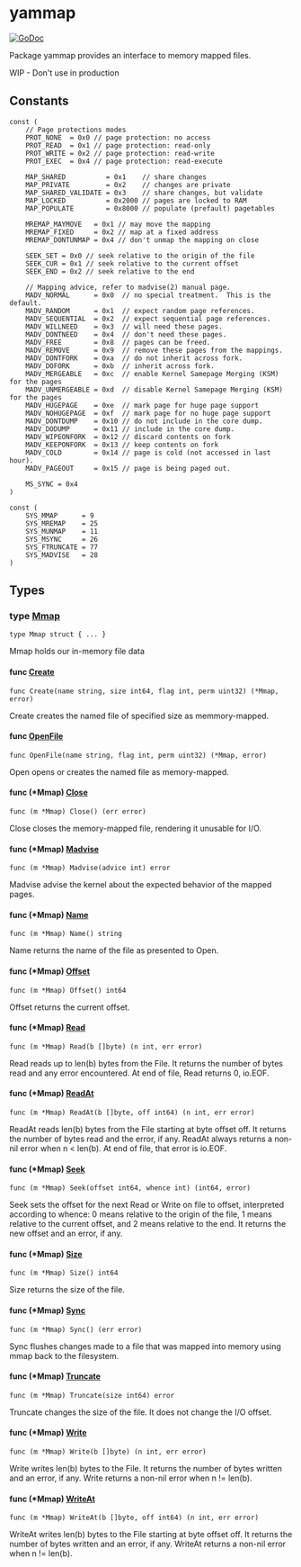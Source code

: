 # yammap

[![GoDoc](https://img.shields.io/badge/pkg.go.dev-doc-blue)](http://pkg.go.dev/github.com/zaf/yammap)

Package yammap provides an interface to memory mapped files.

WIP - Don't use in production

## Constants

```golang
const (
    // Page protections modes
    PROT_NONE  = 0x0 // page protection: no access
    PROT_READ  = 0x1 // page protection: read-only
    PROT_WRITE = 0x2 // page protection: read-write
    PROT_EXEC  = 0x4 // page protection: read-execute

    MAP_SHARED          = 0x1    // share changes
    MAP_PRIVATE         = 0x2    // changes are private
    MAP_SHARED_VALIDATE = 0x3    // share changes, but validate
    MAP_LOCKED          = 0x2000 // pages are locked to RAM
    MAP_POPULATE        = 0x8000 // populate (prefault) pagetables

    MREMAP_MAYMOVE   = 0x1 // may move the mapping
    MREMAP_FIXED     = 0x2 // map at a fixed address
    MREMAP_DONTUNMAP = 0x4 // don't unmap the mapping on close

    SEEK_SET = 0x0 // seek relative to the origin of the file
    SEEK_CUR = 0x1 // seek relative to the current offset
    SEEK_END = 0x2 // seek relative to the end

    // Mapping advice, refer to madvise(2) manual page.
    MADV_NORMAL      = 0x0  // no special treatment.  This is the default.
    MADV_RANDOM      = 0x1  // expect random page references.
    MADV_SEQUENTIAL  = 0x2  // expect sequential page references.
    MADV_WILLNEED    = 0x3  // will need these pages.
    MADV_DONTNEED    = 0x4  // don't need these pages.
    MADV_FREE        = 0x8  // pages can be freed.
    MADV_REMOVE      = 0x9  // remove these pages from the mappings.
    MADV_DONTFORK    = 0xa  // do not inherit across fork.
    MADV_DOFORK      = 0xb  // inherit across fork.
    MADV_MERGEABLE   = 0xc  // enable Kernel Samepage Merging (KSM) for the pages
    MADV_UNMERGEABLE = 0xd  // disable Kernel Samepage Merging (KSM) for the pages
    MADV_HUGEPAGE    = 0xe  // mark page for huge page support
    MADV_NOHUGEPAGE  = 0xf  // mark page for no huge page support
    MADV_DONTDUMP    = 0x10 // do not include in the core dump.
    MADV_DODUMP      = 0x11 // include in the core dump.
    MADV_WIPEONFORK  = 0x12 // discard contents on fork
    MADV_KEEPONFORK  = 0x13 // keep contents on fork
    MADV_COLD        = 0x14 // page is cold (not accessed in last hour).
    MADV_PAGEOUT     = 0x15 // page is being paged out.

    MS_SYNC = 0x4
)
```

```golang
const (
    SYS_MMAP      = 9
    SYS_MREMAP    = 25
    SYS_MUNMAP    = 11
    SYS_MSYNC     = 26
    SYS_FTRUNCATE = 77
    SYS_MADVISE   = 28
)
```

## Types

### type [Mmap](https://github.com/zaf/yammap/blob/main/yammap.go#L27)

`type Mmap struct { ... }`

Mmap holds our in-memory file data

#### func [Create](https://github.com/zaf/yammap/blob/main/yammap.go#L64)

`func Create(name string, size int64, flag int, perm uint32) (*Mmap, error)`

Create creates the named file of specified size as memmory-mapped.

#### func [OpenFile](https://github.com/zaf/yammap/blob/main/yammap.go#L37)

`func OpenFile(name string, flag int, perm uint32) (*Mmap, error)`

Open opens or creates the named file as memory-mapped.

#### func (*Mmap) [Close](https://github.com/zaf/yammap/blob/main/yammap.go#L81)

`func (m *Mmap) Close() (err error)`

Close closes the memory-mapped file, rendering it unusable for I/O.

#### func (*Mmap) [Madvise](https://github.com/zaf/yammap/blob/main/yammap.go#L274)

`func (m *Mmap) Madvise(advice int) error`

Madvise advise the kernel about the expected behavior of the mapped pages.

#### func (*Mmap) [Name](https://github.com/zaf/yammap/blob/main/yammap.go#L162)

`func (m *Mmap) Name() string`

Name returns the name of the file as presented to Open.

#### func (*Mmap) [Offset](https://github.com/zaf/yammap/blob/main/yammap.go#L167)

`func (m *Mmap) Offset() int64`

Offset returns the current offset.

#### func (*Mmap) [Read](https://github.com/zaf/yammap/blob/main/yammap.go#L116)

`func (m *Mmap) Read(b []byte) (n int, err error)`

Read reads up to len(b) bytes from the File. It returns the number of bytes read and any error encountered.
At end of file, Read returns 0, io.EOF.

#### func (*Mmap) [ReadAt](https://github.com/zaf/yammap/blob/main/yammap.go#L134)

`func (m *Mmap) ReadAt(b []byte, off int64) (n int, err error)`

ReadAt reads len(b) bytes from the File starting at byte offset off. It returns the number of bytes read and the error, if any.
ReadAt always returns a non-nil error when n < len(b). At end of file, that error is io.EOF.

#### func (*Mmap) [Seek](https://github.com/zaf/yammap/blob/main/yammap.go#L178)

`func (m *Mmap) Seek(offset int64, whence int) (int64, error)`

Seek sets the offset for the next Read or Write on file to offset, interpreted according to whence:
0 means relative to the origin of the file,
1 means relative to the current offset,
and 2 means relative to the end. It returns the new offset and an error, if any.

#### func (*Mmap) [Size](https://github.com/zaf/yammap/blob/main/yammap.go#L151)

`func (m *Mmap) Size() int64`

Size returns the size of the file.

#### func (*Mmap) [Sync](https://github.com/zaf/yammap/blob/main/yammap.go#L100)

`func (m *Mmap) Sync() (err error)`

Sync flushes changes made to a file that was mapped into memory using mmap back to the filesystem.

#### func (*Mmap) [Truncate](https://github.com/zaf/yammap/blob/main/yammap.go#L266)

`func (m *Mmap) Truncate(size int64) error`

Truncate changes the size of the file. It does not change the I/O offset.

#### func (*Mmap) [Write](https://github.com/zaf/yammap/blob/main/yammap.go#L204)

`func (m *Mmap) Write(b []byte) (n int, err error)`

Write writes len(b) bytes to the File. It returns the number of bytes written and an error, if any.
Write returns a non-nil error when n != len(b).

#### func (*Mmap) [WriteAt](https://github.com/zaf/yammap/blob/main/yammap.go#L239)

`func (m *Mmap) WriteAt(b []byte, off int64) (n int, err error)`

WriteAt writes len(b) bytes to the File starting at byte offset off. It returns the number of bytes written and an error, if any.
WriteAt returns a non-nil error when n != len(b).
